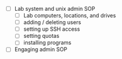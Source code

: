 - [ ] Lab system and unix admin SOP
  - [ ] Lab computers, locations, and drives
  - [ ] adding / deleting users
  - [ ] setting up SSH access
  - [ ] setting quotas
  - [ ] installing programs
- [ ] Engaging admin SOP
